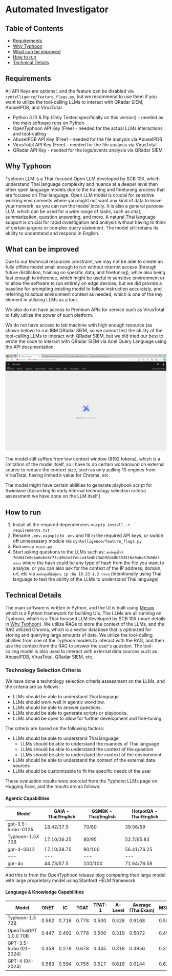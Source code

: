 # Automated Investigator

## Table of Contents

- [Requirements](#requirements)
- [Why Typhoon](#why-typhoon)
- [What can be improved](#what-can-be-improved)
- [How to run](#how-to-run)
- [Technical Details](#technical-details)

## Requirements

All API Keys are optional, and the feature can be disabled via `cyntelligence/feature_flags.py`, but we recommend to use them if you want to utilize the tool-calling LLMs to interact with QRadar SIEM, AbuseIPDB, and VirusTotal.

- Python 3.10 & Pip (Only Tested specifically on this version) - needed as the main software runs on Python
- OpenTyphoon API Key (Free) - needed for the actual LLMs interactions and tool-calling
- AbuseIPDB API Key (Free) - needed for the file analysis via AbuseIPDB
- VirusTotal API Key (Free) - needed for the file analysis via VirusTotal
- QRadar API Key - needed for the logs/events analysis via QRadar SIEM

## Why Typhoon

Typhoon LLM is a Thai-focused Open LLM developed by SCB 10X, which understand Thai language complexity and nuance at a deeper level than other open language models due to the training and finetuning process that are focused on Thai language. Open LLM model is crucial for sensitive working environments where you might not want any kind of data to leave your network, as you can run the model locally. It is also a general purpose LLM, which can be used for a wide range of tasks, such as chat, summarization, question answering, and more. A natural Thai language support is crucial for rapid investigation and analysis without having to think of certain jargons or complex query statement. The model still retains its ability to understand and respond in English.

## What can be improved

Due to our technical resources constraint, we may not be able to create an fully offline model small enough to run without internet access (through future distillation, training on specific data, and finetuning), while also being fast enough to inference, which might be useful in sensitive environment or to allow the software to run entirely on edge devices, but we did provide a baseline for prompting existing model to follow instruction accurately, and referring to actual environment context as needed, which is one of the key element in utilizing LLMs as a tool.

We also do not have access to Premium APIs for service such as VirusTotal to fully utilize the power of such platform.

We do not have access to lab machine with high enough resource (as shown below) to run IBM QRadar SIEM, so we cannot test the ability of the tool-calling LLMs to interact with QRadar SIEM, but we did tried our best to wrote the code to interact with QRadar SIEM via Ariel Query Language using the API documentation.

![Apache Tomcat of QRadar OOM after trying to load the console](screenshots/qradar-fail.png)

The model still suffers from low context window (8192 tokens), which is a limitation of the model itself, so I have to do certain workaround on external source to reduce the context size, such as only pulling 10 engines from VirusTotal, having limited k value for Chroma, etc.

The model might have certain abilities to generate playbook script for Swimlane (According to early internal technology selection criteria assessment we have done on the LLM itself.)

## How to run

1. Install all the required dependencies via `pip install -r requirements.txt`
2. Rename `.env.example` to `.env` and fill in the required API keys, or switch off unnecessary module via `cyntelligence/feature_flags.py`
3. Run `mesop main.py`
4. Start asking questions to the LLMs such as: `ขอข้อมูลไฟล์ 7dd847e9eba6ebe8c73c45b1e8fecce43e4b73ab92d48b383516e0a6a57b00d3 หน่อย` where the hash could be any type of hash from the file you want to analyze, or you can also ask for the context of the IP address, domain, url, etc via `ขอข้อมูลที่มีอยู่ตาม ip เป็น 10.23.1.3 หน่อย` (Intentionally using Thai language to test the ability of the LLMs to understand Thai language)

## Technical Details

The main software is written in Python, and the UI is built using [Mesop](https://github.com/google/mesop) which is a Python framework for building UIs. The LLMs are all running on Typhoon, which is a Thai-focused LLM developed by SCB 10X (more details in [Why Typhoon](#why-typhoon)). We utilize RAGs to store the context of the LLMs, and the RAG utilized Chroma, which is a vector database that is optimized for storing and querying large amounts of data. We utilize the tool-calling abilities from one of the Typhoon models to interact with the RAG, and then use the context from the RAG to answer the user's question. The tool-calling model is also used to interact with external data sources such as AbuseIPDB, VirusTotal, QRadar SIEM, etc.

### Technology Selection Criteria

We have done a technology selection criteria assessment on the LLMs, and the criteria are as follows:

- LLMs should be able to understand Thai language.
- LLMs should work well in agentic workflow.
- LLMs should be able to answer questions.
- LLMs should be able to generate scripts or playbooks.
- LLMs should be open to allow for further development and fine-tuning.

The criteria are based on the following factors:

- LLMs should be able to understand Thai language
  - LLMs should be able to understand the nuances of Thai language
  - LLMs should be able to understand the context of the question
  - LLMs should be able to understand the context of the environment
- LLMs should be able to understand the context of the external data sources
- LLMs should be customizable to fit the specific needs of the user

These evaluation results were sourced from the Typhoon LLMs page on Hugging Face, and the results are as follows:

#### Agentic Capabilities

| Model            | GAIA - Thai/English | GSM8K - Thai/English | HotpotQA - Thai/English |
|------------------|---------------------|----------------------|--------------------------|
| gpt-3.5-turbo-0125 | 18.42/37.5          | 70/80                | 39.56/59                 |
| Typhoon-1.5X 70B | 17.10/36.25         | 80/95                | 52.7/65.83               |
| gpt-4-0612       | 17.10/38.75         | 90/100               | 56.41/76.25              |
| ---              | ---                 | ---                  | ---                      |
| gpt-4o           | 44.73/57.5          | 100/100              | 71.64/76.58              |

And this is from the OpenTyphoon release blog comparing their large model with large proprietary model using Stanford HELM framework


#### Language & Knowledge Capabilities

| Model                      | ONET  | IC    | TGAT  | TPAT-1 | A-Level | Average (ThaiExam) | M3Exam | MMLU  |
|----------------------------|-------|-------|-------|--------|---------|--------------------|--------|-------|
| Typhoon-1.5 72B            | 0.562 | 0.716 | 0.778 | 0.500  | 0.528   | 0.6168             | 0.587  | 0.7271 |
| OpenThaiGPT 1.0.0 70B      | 0.447 | 0.492 | 0.778 | 0.500  | 0.319   | 0.5072             | 0.493  | 0.6167 |
| GPT-3.5-turbo (01-2024)     | 0.358 | 0.279 | 0.678 | 0.345  | 0.318   | 0.3956             | 0.316  | 0.700  |
| GPT-4 (04-2024)            | 0.589 | 0.594 | 0.756 | 0.517  | 0.616   | 0.6144             | 0.626  | 0.864  |
